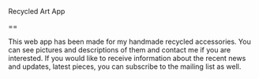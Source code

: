 Recycled Art App

== 

This web app has been made for my handmade recycled accessories. 
You can see pictures and descriptions of them and contact me if you are interested. 
If you would like to receive information about the recent news and updates, latest pieces, you can subscribe to the mailing list as well. 

